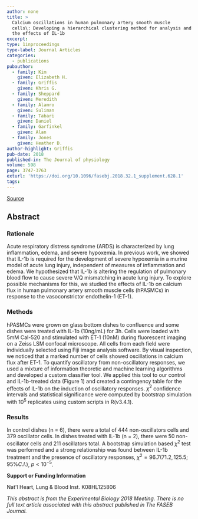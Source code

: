 ```yaml
---
author: none
title: >
  Calcium oscillations in human pulmonary artery smooth muscle
  cells\: Developing a hierarchical clustering method for analysis and
  the effects of IL-1b
excerpt:
type: 1inproceedings
type-label: Journal Articles
categories:
  - publications
pubauthor:
  - family: Kim
    given: Elizabeth H.
  - family: Griffis
    given: Khris G.
  - family: Sheppard
    given: Meredith
  - family: Alamro
    given: Suliman
  - family: Tabari
    given: Daniel
  - family: Garfinkel
    given: Alan
  - family: Jones
    given: Heather D.
author-highlight: Griffis
pub-date: 2018
published-in: The Journal of physiology
volume: 598
page: 3747-3763
exturl: 'https://doi.org/10.1096/fasebj.2018.32.1_supplement.628.1'
tags:
---
```


<a href="https://doi.org/10.1096/fasebj.2018.32.1_supplement.628.1" target="_blank">Source</a>

## Abstract

### Rationale

Acute respiratory distress syndrome (ARDS) is
characterized by lung inflammation, edema, and severe hypoxemia. In
previous work, we showed that IL-1b is required for the development
of severe hypoxemia in a murine model of acute lung injury,
independent of measures of inflammation and edema. We hypothesized
that IL-1b is altering the regulation of pulmonary blood flow to
cause severe V/Q mismatching in acute lung injury. To explore
possible mechanisms for this, we studied the effects of IL-1b on
calcium flux in human pulmonary artery smooth muscle cells (hPASMCs)
in response to the vasoconstrictor endothelin-1 (ET-1). 

### Methods

hPASMCs were grown on glass bottom dishes to confluence and some
dishes were treated with IL-1b (10ng/mL) for 3h. Cells were loaded
with 5mM Cal-520 and stimulated with ET-1 (10nM) during fluorescent
imaging on a Zeiss LSM confocal microscope. All cells from each
field were individually selected using Fiji image analysis software.
By visual inspection, we noticed that a marked number of cells
showed oscillations in calcium flux after ET-1. To quantify
oscillatory from non-oscillatory responses, we used a mixture of
information theoretic and machine learning algorithms and developed
a custom classifier tool. We applied this tool to our control and
IL-1b-treated data (Figure 1) and created a contingency table for
the effects of IL-1b on the induction of oscillatory responses. $\chi^2$
confidence intervals and statistical significance were computed by
bootstrap simulation with $10^5$ replicates using custom scripts in
R(v3.4.1). 

### Results 

In control dishes (n = 6), there were a total of
444 non-oscillators cells and 379 oscillator cells. In dishes
treated with IL-1b (n = 2), there were 50 non-oscillator cells and
211 oscillators total. A bootstrap simulation based $\chi^2$ test was
performed and a strong relationship was found between IL-1b
treatment and the presence of oscillatory responses, 
$\chi^2 = 96.7(71.2, 125.5; 95\% C.I.)$, $p<10^{-5}$. 

**Support or Funding Information** 

Nat'l Heart, Lung & Blood Inst. K08HL125806 

_This abstract is from the Experimental Biology 2018 Meeting. There is no full 
text article associated with this abstract published in The FASEB Journal._